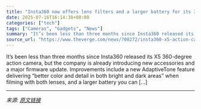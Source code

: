 ```yaml
---
title: "Insta360 now offers lens filters and a larger battery for its 360-degree action cam"
date: 2025-07-16T16:14:38+08:00
categories: ["tech"]
tags: ["Cameras", "Gadgets", "News"]
summary: "It’s been less than three months since Insta360 released its X5 360-degree action camera, but the company is already introducing new accessories and a major firmware update. Improvements include a new"
source_url: "https://www.theverge.com/news/708272/insta360-x5-action-camera-lens-filters-firmware-update"
---
```


It’s been less than three months since Insta360 released its X5 360-degree action camera, but the company is already introducing new accessories and a major firmware update. Improvements include a new AdaptiveTone feature delivering “better color and detail in both bright and dark areas” when filming with both lenses, and a larger battery you can [&#8230;]

---

*来源: [原文链接](https://www.theverge.com/news/708272/insta360-x5-action-camera-lens-filters-firmware-update)*
